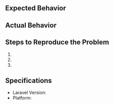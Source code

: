 ## Expected Behavior


## Actual Behavior


## Steps to Reproduce the Problem

  1.
  1.
  1.

## Specifications

  - Laravel Version:
  - Platform: